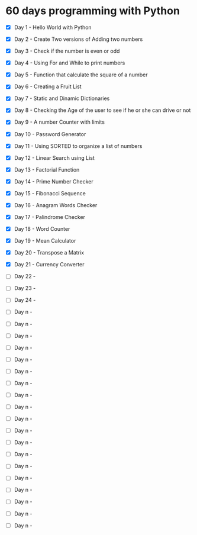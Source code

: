 # 60 days programming with Python

- [x] Day 1 - Hello World with Python
- [x] Day 2 - Create Two versions of Adding two numbers
- [x] Day 3 - Check if the number is even or odd 
- [x] Day 4 - Using For and While to print numbers
- [x] Day 5 - Function that calculate the square of a number
- [x] Day 6 - Creating a Fruit List
- [x] Day 7 - Static and Dinamic Dictionaries
- [x] Day 8 - Checking the Age of the user to see if he or she can drive or not
- [x] Day 9 - A number Counter with limits
- [x] Day 10 - Password Generator
- [x] Day 11 - Using SORTED to organize a list of numbers
- [x] Day 12 - Linear Search using List
- [x] Day 13 - Factorial Function
- [x] Day 14 - Prime Number Checker
- [x] Day 15 - Fibonacci Sequence
- [x] Day 16 - Anagram Words Checker
- [x] Day 17 - Palindrome Checker
- [x] Day 18 - Word Counter 
- [x] Day 19 - Mean Calculator
- [x] Day 20 - Transpose a Matrix
- [x] Day 21 - Currency Converter
- [ ] Day 22 -
- [ ] Day 23 -
- [ ] Day 24 -
- [ ] Day n -
- [ ] Day n -
- [ ] Day n -
- [ ] Day n -
- [ ] Day n -
- [ ] Day n -
- [ ] Day n -
- [ ] Day n -
- [ ] Day n -
- [ ] Day n -
- [ ] Day n -
- [ ] Day n -
- [ ] Day n -
- [ ] Day n -
- [ ] Day n -
- [ ] Day n -
- [ ] Day n -
- [ ] Day n -
- [ ] Day n -


